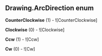 ## Drawing.ArcDirection enum

**CounterClockwise** (1) - ![CounterClockwise]

**Clockwise** (0) - ![Clockwise]

**Ccw** (1) - ![Ccw]

**Cw** (0) - ![Cw]

